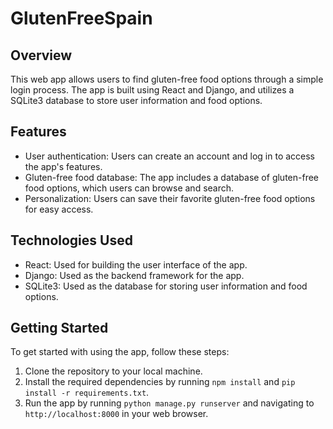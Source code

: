 # GlutenFreeSpain

## Overview
This web app allows users to find gluten-free food options through a simple login process. The app is built using React and Django, and utilizes a SQLite3 database to store user information and food options.

## Features
- User authentication: Users can create an account and log in to access the app's features.
- Gluten-free food database: The app includes a database of gluten-free food options, which users can browse and search.
- Personalization: Users can save their favorite gluten-free food options for easy access.

## Technologies Used
- React: Used for building the user interface of the app.
- Django: Used as the backend framework for the app.
- SQLite3: Used as the database for storing user information and food options.

## Getting Started
To get started with using the app, follow these steps:
1. Clone the repository to your local machine.
2. Install the required dependencies by running `npm install` and `pip install -r requirements.txt`.
3. Run the app by running `python manage.py runserver` and navigating to `http://localhost:8000` in your web browser.
